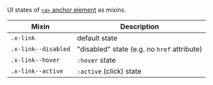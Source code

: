 UI states of [`<a>` anchor element](https://developer.mozilla.org/en-US/docs/Web/HTML/Element/a) as mixins.

| Mixin | Description
| - | -
| `.x-link`         | default state
| `.x-link--disabled`| "disabled" state (e.g. no `href` attribute)
| `.x-link--hover`  | `:hover` state
| `.x-link--active` | `:active` (click) state

<script>
/* To open external links in new window */
Array.from(document.links)
  .filter(link => link.hostname != window.location.hostname)
  .forEach(link => link.target = '_blank');
</script>
